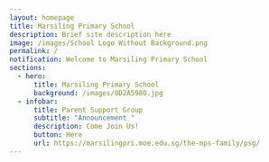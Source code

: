 ```yaml
---
layout: homepage
title: Marsiling Primary School
description: Brief site description here
image: /images/School Logo Without Background.png
permalink: /
notification: Welcome to Marsiling Primary School
sections:
  - hero:
      title: Marsiling Primary School
      background: /images/8D2A5980.jpg
  - infobar:
      title: Parent Support Group
      subtitle: "Announcement "
      description: Come Join Us!
      button: Here
      url: https://marsilingpri.moe.edu.sg/the-mps-family/psg/
---
```

